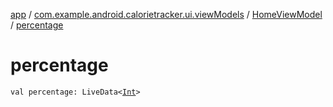 [app](../../index.md) / [com.example.android.calorietracker.ui.viewModels](../index.md) / [HomeViewModel](index.md) / [percentage](./percentage.md)

# percentage

`val percentage: LiveData<`[`Int`](https://kotlinlang.org/api/latest/jvm/stdlib/kotlin/-int/index.html)`>`